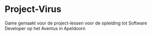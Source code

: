 # Project-Virus
Game gemaakt voor de project-lessen voor de opleiding tot Software Developer op het Aventus in Apeldoorn
